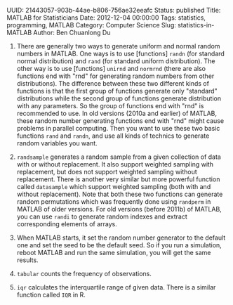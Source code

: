 UUID: 21443057-903b-44ae-b806-756ae32eeafc
Status: published
Title: MATLAB for Statisticians
Date: 2012-12-04 00:00:00
Tags: statistics, programming, MATLAB
Category: Computer Science
Slug: statistics-in-MATLAB
Author: Ben Chuanlong Du


1. There are generally two ways to generate uniform and normal random numbers in MATLAB. 
One ways is to use [functions] `randn` (for standard normal distribution) 
and `rand` (for standard uniform distribution). 
The other way is to use [functions] `unirnd` and `normrnd` 
(there are also functions end with "rnd" for generating random numbers from other distributions). 
The difference between these two different kinds of functions is that 
the first group of functions generate only "standard" distributions 
while the second group of functions generate distribution with any parameters. 
So the group of functions end with "rnd" is recommended to use.
In old versions (2010a and earlier) of MATLAB, 
these random number generating functions end with "rnd" might cause problems 
in parallel computing. 
Then you want to use these two basic functions `rand` and `randn`, 
and use all kinds of technics to generate random variables you want.

2. `randsample` generates a random sample 
from a given collection of data with or without replacement. 
It also support weighted sampling with replacement, 
but does not support weighted sampling without replacement. 
There is another very similar but more powerful function called `datasample` 
which support weighted sampling (both with and without replacement). 
Note that both these two functions can generate random permutations 
which was frequently done using `randperm` in MATLAB of older versions. 
For old versions (before 2011b) of MATLAB, 
you can use `randi` to generate random indexes 
and extract corresponding elements of arrays.

3. When MATLAB starts, 
it set the random number generator to the default one 
and set the seed to be the default seed. 
So if you run a simulation, 
reboot MATLAB and run the same simulation, 
you will get the same results.

4. `tabular` counts the frequency of observations.

5. `iqr` calculates the interquartile range of given data.
There is a similar function called `IQR` in R.
